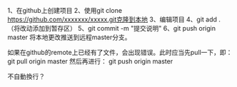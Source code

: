 1、在github上创建项目
2、使用git clone https://github.com/xxxxxxx/xxxxx.git克隆到本地
3、编辑项目
4、git add . （将改动添加到暂存区）
5、git commit -m "提交说明"
6、git push origin master 将本地更改推送到远程master分支。

如果在github的remote上已经有了文件，会出现错误。此时应当先pull一下，即：
git pull origin master
然后再进行：
git push origin master

不自動換行？